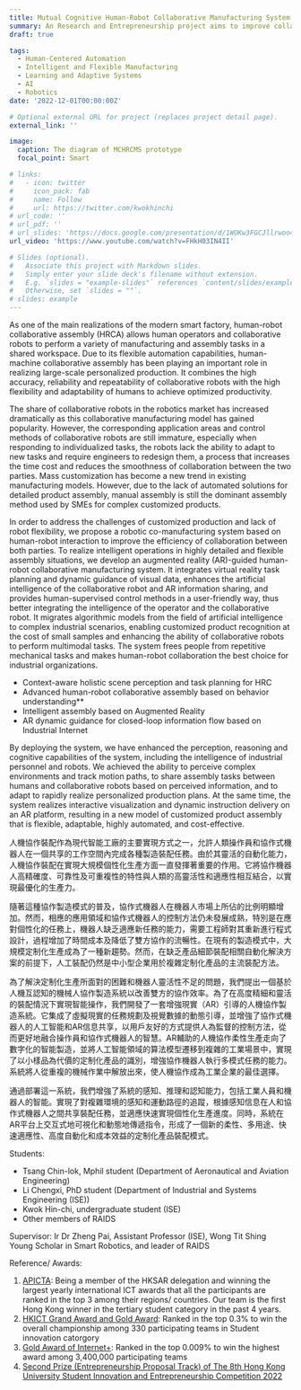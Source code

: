 ```yaml
---
title: Mutual Cognitive Human-Robot Collaborative Manufacturing System 基於人機互認知的機械人協作製造系統
summary: An Research and Entrepreneurship project aims to improve collaboration between humans and robots in the manufacturing industry through harnessing technologies such as cognitive Artificial Intelligence (AI) and Augmented Reality (AR). The system combines robots' high levels of accuracy, reliability, and repeatability with humans' flexibility and adaptability to optimise productivity for various manufacturing assembly tasks in a shared workspace, made by PolyU’s Research Group of AI for Industrial Digital Servitization (RAIDS).
draft: true

tags:
  - Human-Centered Automation
  - Intelligent and Flexible Manufacturing
  - Learning and Adaptive Systems
  - AI
  - Robotics
date: '2022-12-01T00:00:00Z'

# Optional external URL for project (replaces project detail page).
external_link: ''

image:
  caption: The diagram of MCHRCMS prototype
  focal_point: Smart

# links:
#   - icon: twitter
#     icon_pack: fab
#     name: Follow
#     url: https://twitter.com/kwokhinchi
# url_code: ''
# url_pdf: ''
# url_slides: 'https://docs.google.com/presentation/d/1WOKw3FGCJllrwoo4R4wMfJNYU7Oi4Xtd/edit?usp=sharing&ouid=102358073185606588058&rtpof=true&sd=true'
url_video: 'https://www.youtube.com/watch?v=FHkH03IN4II'

# Slides (optional).
#   Associate this project with Markdown slides.
#   Simply enter your slide deck's filename without extension.
#   E.g. `slides = "example-slides"` references `content/slides/example-slides.md`.
#   Otherwise, set `slides = ""`.
# slides: example
---
```


<!-- Human-robot collaborative assembly (HRCA) is a crucial implementation in modern smart factories, enabling seamless communication and cooperation between human operators and robots in a shared workspace. HRCA plays a significant role in achieving personalized production with high efficiency, combining the accuracy and reliability of collaborative robots with the flexibility and adaptability of humans.

However, the increasing popularity of collaborative manufacturing between humans and Cobots has highlighted certain challenges. The application areas and control approaches of Cobots, especially for individualized tasks, are still immature. With the trend of mass customization, there is a lack of automated solutions for detailed product assembly, resulting in manual assembly as the predominant method for complex customized products among SMEs. Cobots lack the ability to adapt to new tasks easily, requiring manual reprogramming by engineers, leading to increased time costs and reduced fluency in human-robot collaboration.

To address the challenges of difficult customized production and insufficient robot flexibility in on-demand manufacturing, a cognitive Cobot control system is proposed to enhance human-robot collaboration. An augmented reality (AR) guided human-robot collaborative manufacturing system is developed for customized products, integrating virtual and realistic task planning, dynamic guidance of visual data, and information sharing through AR. The system provides human-in-the-loop control approaches to better leverage human operators' intelligence. This AR-assisted human-robot collaboration moves towards intelligent manufacturing, leveraging industrial information technology and artificial intelligence algorithms to identify customized products in complex industrial scenarios, significantly improving assembly efficiency in SMEs, enhancing robot capabilities, and freeing humans from repetitive processes.

**1) Context-aware holistic scene perception and task planning for HRC**
The production shop floor is generating a huge amount of multimedia information such as images and videos every day, and this explosive growth of visual information can be used as source domain data in different industrial scenarios. Classifying human and robot models in depth images and reconstructing live human-robot collaboration models in point cloud data, as shown in Figure 1. The human motion trajectory and robot motion trajectory in the reconstructed model are recorded in real time with different markers to delineate the worker activity area and robot activity area to obtain a global grasp of the entire human-robot collaborative assembly, and further plan the operation process dynamically according to the assembly instructions in the manufacturing system to improve the operation efficiency. Our system allows cobot to generate task planning through the AI recognition of workpiece, workspace and worker, both of which have been successfully patented, proving our value of innovation.
 
**2) Advanced human-robot collaborative assembly based on behavior understanding**
AR and the industrial metaverse internet increase the control flexibility. Human and robots can understand different process at once, and users do not have to do the programming themselves. The images of the assembly floor are captured to reconstruct the field model, migrate a high-precision classification model from the field of artificial intelligence at the cost of small sample training, plan the worker work area and robot work area rationally and update their behaviours in real time according to the human-robot motion trajectory, and finally make intelligent decisions on assembly tasks to perform production processes on demand. This pattern recognition and inference algorithm is a technological innovation in this system.
 
**3) Intelligent assembly based on Augmented Reality**
In order to achieve on-demand deployment and visualization of assembly instructions, a complete information flow has been constructed in the human-robot collaborative assembly system, the communication protocols between different devices have been defined to improve the communication mechanism of the system to achieve active interaction and adaptive decision-making between the human-robot-manufacturing system with high flexibility. The team has developed a preliminary architecture and provide multiple button control modes to facilitate the motion control data and promote further data analysis and reasoning decisions in collaborative human-robot assembly.
 
**4) AR dynamic guidance for closed-loop information flow based on Industrial Internet**
Based on an augmented reality device visualization platform, a closed-loop information flow between the manufacturing system, the vision sensor and the human-robot is constructed. Based on the visual recognition and intelligent production results of the system, the assembly instructions are adaptively deployed to dynamically plan the assembly process to improve the efficiency of human-robot collaborative work, while visualizing the work instructions to assist the human-robot to quickly complete the highly flexible assembly of the connector and realize the active interaction in human-robot assembly.

With the deployment of this system, perception, reasoning, and cognition capabilities are enhanced, enabling complex environment perception, motion path tracking, and shared assembly tasks between humans and Cobots. The system dynamically communicates instructions on an AR platform, creating a new model of flexible, rapidly adaptable, highly automated, and cost-effective customized product assembly. -->

As one of the main realizations of the modern smart factory, human-robot collaborative assembly (HRCA) allows human operators and collaborative robots to perform a variety of manufacturing and assembly tasks in a shared workspace. Due to its flexible automation capabilities, human-machine collaborative assembly has been playing an important role in realizing large-scale personalized production. It combines the high accuracy, reliability and repeatability of collaborative robots with the high flexibility and adaptability of humans to achieve optimized productivity.

The share of collaborative robots in the robotics market has increased dramatically as this collaborative manufacturing model has gained popularity. However, the corresponding application areas and control methods of collaborative robots are still immature, especially when responding to individualized tasks, the robots lack the ability to adapt to new tasks and require engineers to redesign them, a process that increases the time cost and reduces the smoothness of collaboration between the two parties. Mass customization has become a new trend in existing manufacturing models. However, due to the lack of automated solutions for detailed product assembly, manual assembly is still the dominant assembly method used by SMEs for complex customized products.

In order to address the challenges of customized production and lack of robot flexibility, we propose a robotic co-manufacturing system based on human-robot interaction to improve the efficiency of collaboration between both parties. To realize intelligent operations in highly detailed and flexible assembly situations, we develop an augmented reality (AR)-guided human-robot collaborative manufacturing system. It integrates virtual reality task planning and dynamic guidance of visual data, enhances the artificial intelligence of the collaborative robot and AR information sharing, and provides human-supervised control methods in a user-friendly way, thus better integrating the intelligence of the operator and the collaborative robot. It migrates algorithmic models from the field of artificial intelligence to complex industrial scenarios, enabling customized product recognition at the cost of small samples and enhancing the ability of collaborative robots to perform multimodal tasks. The system frees people from repetitive mechanical tasks and makes human-robot collaboration the best choice for industrial organizations.

- Context-aware holistic scene perception and task planning for HRC
- Advanced human-robot collaborative assembly based on behavior understanding**
- Intelligent assembly based on Augmented Reality
- AR dynamic guidance for closed-loop information flow based on Industrial Internet

By deploying the system, we have enhanced the perception, reasoning and cognitive capabilities of the system, including the intelligence of industrial personnel and robots. We achieved the ability to perceive complex environments and track motion paths, to share assembly tasks between humans and collaborative robots based on perceived information, and to adapt to rapidly realize personalized production plans. At the same time, the system realizes interactive visualization and dynamic instruction delivery on an AR platform, resulting in a new model of customized product assembly that is flexible, adaptable, highly automated, and cost-effective.


人機協作裝配作為現代智能工廠的主要實現方式之一，允許人類操作員和協作式機器人在一個共享的工作空間內完成各種製造裝配任務。由於其靈活的自動化能力，人機協作裝配在實現大規模個性化生產方面一直發揮著重要的作用。它將協作機器人高精確度、可靠性及可重複性的特性與人類的高靈活性和適應性相互結合，以實現最優化的生產力。

隨著這種協作製造模式的普及，協作式機器人在機器人市場上所佔的比例明顯增加。然而，相應的應用領域和協作式機器人的控制方法仍未發展成熟，特別是在應對個性化的任務上，機器人缺乏適應新任務的能力，需要工程師對其重新進行程式設計，過程增加了時間成本及降低了雙方協作的流暢性。在現有的製造模式中，大規模定制化生產成為了一種新趨勢。然而，在缺乏產品細節裝配相關自動化解決方案的前提下，人工裝配仍然是中小型企業用於複雜定制化產品的主流裝配方法。

為了解決定制化生產所面對的困難和機器人靈活性不足的問題，我們提出一個基於人機互認知的機械人協作製造系統以改善雙方的協作效率。為了在高度精細和靈活的裝配情況下實現智能操作，我們開發了一套增強現實（AR）引導的人機協作製造系統。它集成了虛擬現實的任務規劃及視覺數據的動態引導，並增強了協作式機器人的人工智能和AR信息共享，以用戶友好的方式提供人為監督的控制方法，從而更好地融合操作員和協作式機器人的智慧。AR輔助的人機協作柔性生產走向了數字化的智能製造，並將人工智能領域的算法模型遷移到複雜的工業場景中，實現了以小樣品為代價的定制化產品的識別，增強協作機器人執行多模式任務的能力。系統將人從重複的機械作業中解放出來，使人機協作成為工業企業的最佳選擇。

通過部署這一系統，我們增強了系統的感知、推理和認知能力，包括工業人員和機器人的智能。實現了對複雜環境的感知和運動路徑的追蹤，根據感知信息在人和協作式機器人之間共享裝配任務，並適應快速實現個性化生產進度。同時，系統在AR平台上交互式地可視化和動態地傳遞指令，形成了一個新的柔性、多用途、快速適應性、高度自動化和成本效益的定制化產品裝配模式。


Students:
- Tsang Chin-lok, Mphil student (Department of Aeronautical and Aviation Engineering)
- Li Chengxi, PhD student (Department of Industrial and Systems Engineering (ISE))
- Kwok Hin-chi, undergraduate student (ISE)
- Other members of RAIDS

Supervisor:
Ir Dr Zheng Pai, Assistant Professor (ISE), Wong Tit Shing Young Scholar in Smart Robotics, and leader of RAIDS

Reference/ Awards: 
1. [APICTA](https://apicta.org/apicta-2022/): Being a member of the HKSAR delegation and winning the largest yearly international ICT awards that all the participants are ranked in the top 3 among their regions/ countries. Our team is the first Hong Kong winner in the tertiary student category in the past 4 years. 
2. [HKICT Grand Award and Gold Award](https://www.hkictawards.hk/award_en.php?year=2022&aid=8): Ranked in the top 0.3% to win the overall championship among 330 participating teams in Student innovation catorgory
3. [Gold Award of Internet+](https://www.polyu.edu.hk/ise/news-and-events/news/2022/20221201-student-award/): Ranked in the top 0.009% to win the highest award among 3,400,000 participating teams
4. [Second Prize (Entrepreneurship Proposal Track) of The 8th Hong Kong University Student Innovation and Entrepreneurship Competition 2022](https://www.hkchallengeplus.com/en/)